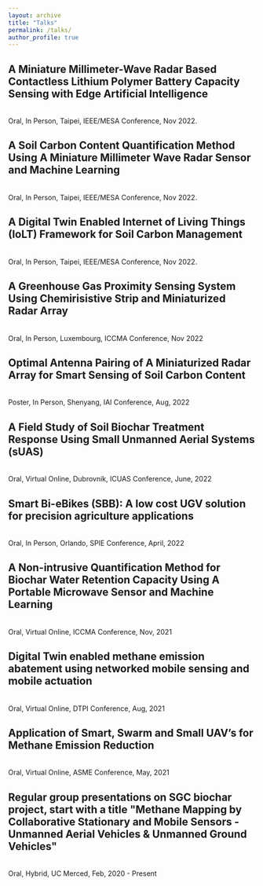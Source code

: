 ```yaml
---
layout: archive
title: "Talks"
permalink: /talks/
author_profile: true
---
```

<h2> A Miniature Millimeter-Wave Radar Based Contactless Lithium Polymer Battery Capacity Sensing with Edge Artificial Intelligence </h2>
<br>
Oral, In Person, Taipei, IEEE/MESA Conference, Nov 2022.
<br>
<h2> A Soil Carbon Content Quantification Method Using A Miniature Millimeter Wave Radar Sensor and Machine Learning </h2>
<br>
Oral, In Person, Taipei, IEEE/MESA Conference, Nov 2022.
<h2> A Digital Twin Enabled Internet of Living Things (IoLT) Framework for Soil Carbon Management </h2>
<br>
Oral, In Person, Taipei, IEEE/MESA Conference, Nov 2022.
<br>
<h2> A Greenhouse Gas Proximity Sensing System Using Chemirisistive Strip and Miniaturized Radar Array </h2>
<br>
Oral, In Person, Luxembourg, ICCMA Conference, Nov 2022
<h2> Optimal Antenna Pairing of A Miniaturized Radar Array for Smart Sensing of Soil Carbon Content </h2>
<br>
Poster, In Person, Shenyang, IAI Conference, Aug, 2022
<br>
<h2> A Field Study of Soil Biochar Treatment Response Using Small Unmanned Aerial Systems (sUAS) </h2>
<br>
Oral, Virtual Online, Dubrovnik, ICUAS Conference, June, 2022
<h2> Smart Bi-eBikes (SBB): A low cost UGV solution for precision agriculture applications </h2>
<br>
Oral, In Person, Orlando, SPIE Conference, April, 2022
<br>
<h2> A Non-intrusive Quantification Method for Biochar Water Retention Capacity Using A Portable Microwave Sensor and Machine Learning </h2>
<br>
Oral, Virtual Online, ICCMA Conference, Nov, 2021
<h2> Digital Twin enabled methane emission abatement using networked mobile sensing and mobile actuation </h2>
<br>
Oral, Virtual Online, DTPI Conference, Aug, 2021
<br>
<h2> Application of Smart, Swarm and Small UAV’s for Methane Emission Reduction </h2>
<br>
Oral, Virtual Online, ASME Conference, May, 2021
<h2> Regular group presentations on SGC biochar project, start with a title "Methane Mapping by Collaborative Stationary and Mobile Sensors - Unmanned Aerial Vehicles & Unmanned Ground Vehicles" </h2>
<br>
Oral, Hybrid, UC Merced, Feb, 2020 - Present

